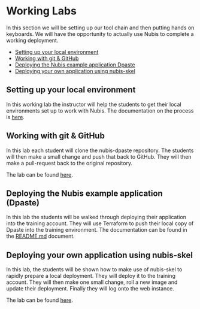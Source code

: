 # Working Labs

In this section we will be setting up our tool chain and then putting hands on
keyboards. We will have the opportunity to actually use Nubis to complete a
working deployment.

* [Setting up your local environment](#setting-up-your-local-environment)
* [Working with git & GitHub](#working-with-git--github)
* [Deploying the Nubis example application Dpaste](#deploying-the-nubis-example-application-dpaste)
* [Deploying your own application using nubis-skel](#deploying-your-own-application-using-nubis-skel)

## Setting up your local environment

In this working lab the instructor will help the students to get their local
environments set up to work with Nubis. The documentation on the process is
[here](https://github.com/Nubisproject/nubis-docs/blob/master/PREREQUISITES.md).

## Working with git & GitHub

In this lab each student will clone the nubis-dpaste repository. The students
will then make a small change and push that back to GitHub. They will then make
a pull-request back to the original repository.

The lab can be found [here](labs/nubis-dpaste.md).

## Deploying the Nubis example application (Dpaste)

In this lab the students will be walked through deploying their application into
the training account. They will use Terraform to push their local copy of Dpaste
into the training environment. The documentation can be found in the [README.md](https://github.com/nubisproject/nubis-dpaste/blob/master/README.md)
document.

## Deploying your own application using nubis-skel

In this lab, the students will be shown how to make use of nubis-skel to rapidly
prepare a local deployment. They will deploy it to the training account. They
will then make one small change, roll a new image and update their deployment.
Finally they will log onto the web instance.

The lab can be found [here](labs/nubis-skel.md).
